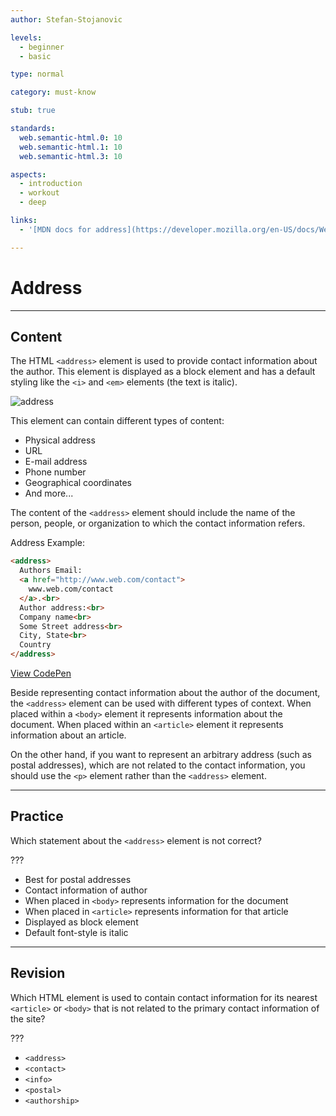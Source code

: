 ```yaml
---
author: Stefan-Stojanovic

levels:
  - beginner
  - basic

type: normal

category: must-know

stub: true

standards:
  web.semantic-html.0: 10
  web.semantic-html.1: 10
  web.semantic-html.3: 10

aspects:
  - introduction
  - workout
  - deep

links:
  - '[MDN docs for address](https://developer.mozilla.org/en-US/docs/Web/HTML/Element/address){website}'

---
```

# Address
---
## Content

The HTML `<address>` element is used to provide contact information about the author. This element is displayed as a block element and has a default styling like the `<i>` and `<em>` elements (the text is italic).

![address](%3Csvg%20xmlns%3D%22http%3A%2F%2Fwww.w3.org%2F2000%2Fsvg%22%20width%3D%22320%22%20height%3D%2288%22%3E%3Cg%20fill%3D%22none%22%20fill-rule%3D%22evenodd%22%3E%3Crect%20width%3D%22320%22%20height%3D%2288%22%20fill%3D%22%23FFF%22%20rx%3D%229%22%2F%3E%3Ctext%20fill%3D%22%23000%22%20font-family%3D%22Arial-ItalicMT%2C%20Arial%22%20font-size%3D%2216%22%20font-style%3D%22italic%22%3E%3Ctspan%20x%3D%2218%22%20y%3D%2232%22%3E1107%20Pearl%20Street%2C%20%3C%2Ftspan%3E%20%3Ctspan%20x%3D%2218%22%20y%3D%2249%22%3EBoulder%2C%20Colorado%20%3C%2Ftspan%3E%20%3Ctspan%20x%3D%2218%22%20y%3D%2266%22%3E80302%3C%2Ftspan%3E%3C%2Ftext%3E%3C%2Fg%3E%3C%2Fsvg%3E)

This element can contain different types of content:
  - Physical address
  - URL
  - E-mail address
  - Phone number
  - Geographical coordinates
  - And more...

The content of the `<address>` element should include the name of the person, people, or organization to which the contact information refers.

Address Example:
```html
<address>
  Authors Email:
  <a href="http://www.web.com/contact">
    www.web.com/contact
  </a>.<br>
  Author address:<br>
  Company name<br>
  Some Street address<br>
  City, State<br>
  Country
</address>
```

[View CodePen](https://codepen.io/enkidevs/pen/OEoaVN)

Beside representing contact information about the author of the document, the `<address>` element can be used with different types of context. When placed within a `<body>` element it represents information about the document. When placed within an `<article>` element it represents information about an article.

On the other hand, if you want to represent an arbitrary address (such as postal addresses), which are not related to the contact information, you should use the `<p>` element rather than the `<address>` element.

---
## Practice

Which statement about the `<address>` element is not correct?

???

* Best for postal addresses
* Contact information of author
* When placed in `<body>` represents information for the document
* When placed in `<article>` represents information for that article
* Displayed as block element
* Default font-style is italic


---
## Revision

Which HTML element is used to contain contact information for its nearest `<article>` or `<body>` that is not related to the primary contact information of the site?

???

* `<address>`
* `<contact>`
* `<info>`
* `<postal>`
* `<authorship>`
